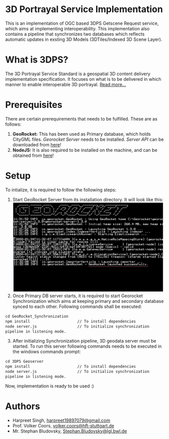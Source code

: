 # 3D Portrayal Service Implementation 
This is an implementation of OGC based 3DPS Getscene Request service, which aims at implementing interoperability. This implementation also contains a pipeline that synchronizes two databases which reflects automatic updates in exsting 3D Models (3DTiles/Indexed 3D Scene Layer).

# What is 3DPS?
The 3D Portrayal Service Standard is a geospatial 3D content delivery implementation specification. It focuses on what is to be delivered in which manner to enable interoperable 3D portrayal. [Read more...](https://www.ogc.org/standards/3dp)

# Prerequisites
There are certain prerequirements that needs to be fulfilled. These are as follows: 
1. **GeoRocket:** This has been used as Primary database, which holds CityGML files. *Georocket Server* needs to be installed. *Server API* can be downloaded from [here](https://georocket.io/download/)!
2. **NodeJS:** It is also required to be installed on the machine, and can be obtained from [here](https://nodejs.org/en/)!

# Setup
To intialize, it is required to follow the following steps: 
1. Start GeoRocket Server from its installation directory. It will look like this:
![Image Georocket Server](https://github.com/82siha1mpg/3D-Geodata-Server/blob/master/Img/georocket.JPG)
2. Once Primary DB server starts, it is required to start Georocket Synchronization which aims at keeping primary and secondary database synced to each other. Following commands shall be executed:
```
cd GeoRocket_Synchronization    
npm install                     // To install dependencies
node server.js                  // To initialize synchronization pipeline in listening mode.
```
3. After initializing Synchronization pipeline, 3D geodata server must be started. To run this server following commands needs to be executed in the windows commands prompt:
```
cd 3DPS Geoserver    
npm install                     // To install dependencies
node server.js                  // To initialize synchronization pipeline in listening mode.
```
Now, implementation is ready to be used :)

# Authors
* Harpreet Singh, harpreet19897079@gmail.com 
* Prof. Volker Coors, volker.coors@hft-stuttgart.de
* Mr. Stephan Bludovsky, Stephan.Bludovsky@lgl.bwl.de

